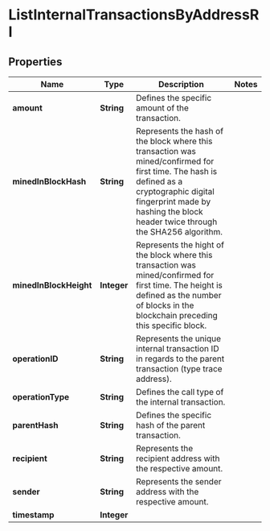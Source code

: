 

# ListInternalTransactionsByAddressRI


## Properties

| Name | Type | Description | Notes |
|------------ | ------------- | ------------- | -------------|
|**amount** | **String** | Defines the specific amount of the transaction. |  |
|**minedInBlockHash** | **String** | Represents the hash of the block where this transaction was mined/confirmed for first time. The hash is defined as a cryptographic digital fingerprint made by hashing the block header twice through the SHA256 algorithm. |  |
|**minedInBlockHeight** | **Integer** | Represents the hight of the block where this transaction was mined/confirmed for first time. The height is defined as the number of blocks in the blockchain preceding this specific block. |  |
|**operationID** | **String** | Represents the unique internal transaction ID in regards to the parent transaction (type trace address). |  |
|**operationType** | **String** | Defines the call type of the internal transaction. |  |
|**parentHash** | **String** | Defines the specific hash of the parent transaction. |  |
|**recipient** | **String** | Represents the recipient address with the respective amount. |  |
|**sender** | **String** | Represents the sender address with the respective amount. |  |
|**timestamp** | **Integer** |  |  |



